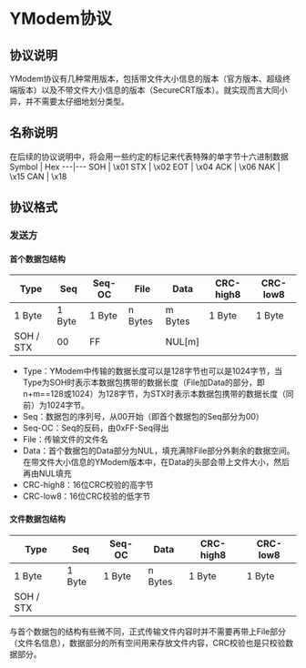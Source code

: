 # YModem协议

## 协议说明
YModem协议有几种常用版本，包括带文件大小信息的版本（官方版本、超级终端版本）以及不带文件大小信息的版本（SecureCRT版本）。就实现而言大同小异，并不需要太仔细地划分类型。

## 名称说明
在后续的协议说明中，将会用一些约定的标记来代表特殊的单字节十六进制数据
Symbol | Hex
---|---
SOH | \x01 
STX | \x02 
EOT | \x04 
ACK | \x06 
NAK | \x15 
CAN | \x18 

## 协议格式
### 发送方
#### 首个数据包结构
Type | Seq | Seq-OC | File | Data | CRC-high8 | CRC-low8
---|---|---|---|---|---|---
1 Byte | 1 Byte | 1 Byte | n Bytes | m Bytes | 1 Byte | 1 Byte 
SOH / STX | 00 | FF | | NUL\[m\] | | 
- Type：YModem中传输的数据长度可以是128字节也可以是1024字节，当Type为SOH时表示本数据包携带的数据长度（File加Data的部分，即n+m==128或1024）为128字节，为STX时表示本数据包携带的数据长度（同前）为1024字节。
- Seq：数据包的序列号，从00开始（即首个数据包的Seq部分为00）
- Seq-OC：Seq的反码，由0xFF-Seq得出
- File：传输文件的文件名
- Data：首个数据包的Data部分为NUL，填充满除File部分外剩余的数据空间。在带文件大小信息的YModem版本中，在Data的头部会带上文件大小，然后再由NUL填充
- CRC-high8：16位CRC校验的高字节
- CRC-low8：16位CRC校验的低字节

#### 文件数据包结构
Type | Seq | Seq-OC | Data | CRC-high8 | CRC-low8
---|---|---|---|---|---
1 Byte | 1 Byte | 1 Byte | n Bytes | 1 Byte | 1 Byte 
SOH / STX |  |  | | | 
与首个数据包的结构有些微不同，正式传输文件内容时并不需要再带上File部分（文件名信息），数据部分的所有空间用来存放文件内容，CRC校验也是只校验数据部分。
